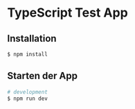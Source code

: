 # TypeScript Test App

## Installation

```bash
$ npm install
```

## Starten der App

```bash
# development
$ npm run dev
```